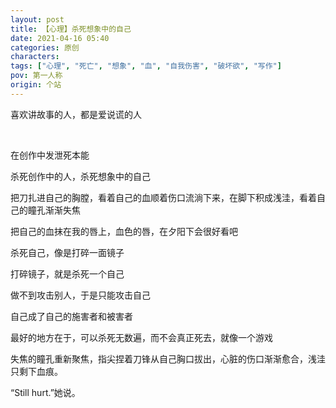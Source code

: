 ```yaml
---
layout: post
title: 【心理】杀死想象中的自己
date: 2021-04-16 05:40
categories: 原创
characters: 
tags: ["心理", "死亡", "想象", "血", "自我伤害", "破坏欲", "写作"]
pov: 第一人称
origin: 个站
---
```


喜欢讲故事的人，都是爱说谎的人

<br>

在创作中发泄死本能

杀死创作中的人，杀死想象中的自己

把刀扎进自己的胸膛，看着自己的血顺着伤口流淌下来，在脚下积成浅洼，看着自己的瞳孔渐渐失焦

把自己的血抹在我的唇上，血色的唇，在夕阳下会很好看吧

杀死自己，像是打碎一面镜子

打碎镜子，就是杀死一个自己

做不到攻击别人，于是只能攻击自己

自己成了自己的施害者和被害者

最好的地方在于，可以杀死无数遍，而不会真正死去，就像一个游戏

失焦的瞳孔重新聚焦，指尖捏着刀锋从自己胸口拔出，心脏的伤口渐渐愈合，浅洼只剩下血痕。

“Still hurt.”她说。